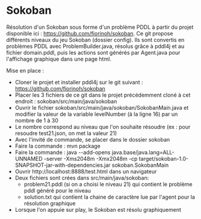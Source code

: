 # Sokoban
Résolution d'un Sokoban sous forme d'un problème PDDL à partir du projet disponible ici : https://github.com/fiorinoh/sokoban.
Ce git propose différents niveaux du jeu Sokoban (dossier config). Ils sont convertis en problèmes PDDL avec ProblemBuilder.java, résolus grâce à pddl4j et au fichier domain.pddl, puis les actions sont générés par Agent.java pour l'affichage graphique dans une page html.

Mise en place :
- Cloner le projet et installer pddl4j sur le git suivant : https://github.com/fiorinoh/sokoban
- Placer les 3 fichiers de ce git dans le projet précédemment cloné à cet endroit : sokoban/src/main/java/sokoban
- Ouvrir le fichier sokoban/src/main/java/sokoban/SokobanMain.java et modifier la valeur de la variable levelNumber (à la ligne 16) par un nombre de 1 à 30
- Le nombre correspond au niveau que l'on souhaite résoudre (ex : pour resoudre test21.json, on met la valeur 21)
- Avec l'invité de commande, se placer dans le dossier sokoban
- Faire la commande : mvn package
- Faire la commande : java --add-opens java.base/java.lang=ALL-UNNAMED -server -Xms2048m -Xmx2048m -cp target/sokoban-1.0-SNAPSHOT-jar-with-dependencies.jar sokoban.SokobanMain
- Ouvrir http://localhost:8888/test.html dans un navigateur
- Deux fichiers sont crées dans src/main/java/sokoban: 
	- problem21.pddl (si on a choisi le niveau 21) qui contient le problème pddl généré pour le niveau
	- solution.txt qui contient la chaine de caractère lue par l'agent pour la résolution graphique
- Lorsque l'on appuie sur play, le Sokoban est résolu graphiquement
